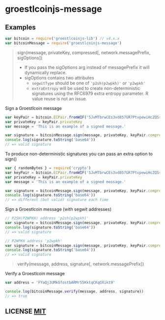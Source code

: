 # groestlcoinjs-message

## Examples

``` javascript
var bitcoin = require('groestlcoinjs-lib') // v4.x.x
var bitcoinMessage = require('groestlcoinjs-message')
```

> sign(message, privateKey, compressed[, network.messagePrefix, sigOptions])
> - If you pass the sigOptions arg instead of messagePrefix it will dynamically replace.
> - sigOptions contains two attributes
>   - `segwitType` should be one of `'p2sh(p2wpkh)'` or `'p2wpkh'`
>   - `extraEntropy` will be used to create non-deterministic signatures using the RFC6979 extra entropy parameter. R value reuse is not an issue.

Sign a Groestlcoin message
``` javascript
var keyPair = bitcoin.ECPair.fromWIF('5JvMTbrwCEs3vd857GR7PtvpewiHcZQSro7eaqJodmr5Ygddtwk')
var privateKey = keyPair.privateKey
var message = 'This is an example of a signed message.'

var signature = bitcoinMessage.sign(message, privateKey, keyPair.compressed)
console.log(signature.toString('base64'))
// => valid signature
```

To produce non-deterministic signatures you can pass an extra option to sign()
``` javascript
var { randomBytes } = require('crypto')
var keyPair = bitcoin.ECPair.fromWIF('5JvMTbrwCEs3vd857GR7PtvpewiHcZQSro7eaqJodmr5Ygddtwk')
var privateKey = keyPair.privateKey
var message = 'This is an example of a signed message.'

var signature = bitcoinMessage.sign(message, privateKey, keyPair.compressed, { extraEntropy: randomBytes(32) })
console.log(signature.toString('base64'))
// => different (but valid) signature each time
```

Sign a Groestlcoin message (with segwit addresses)
``` javascript
// P2SH(P2WPKH) address 'p2sh(p2wpkh)'
var signature = bitcoinMessage.sign(message, privateKey, keyPair.compressed, { segwitType: 'p2sh(p2wpkh)' })
console.log(signature.toString('base64'))
// => valid signature

// P2WPKH address 'p2wpkh'
var signature = bitcoinMessage.sign(message, privateKey, keyPair.compressed, { segwitType: 'p2wpkh' })
console.log(signature.toString('base64'))
// => valid signature
```

> verify(message, address, signature[, network.messagePrefix])

Verify a Groestlcoin message
``` javascript
var address = 'FYaQj3UMkGfostbARMr55KktqCKqGXikt9'

console.log(bitcoinMessage.verify(message, address, signature))
// => true
```

## LICENSE [MIT](LICENSE)
